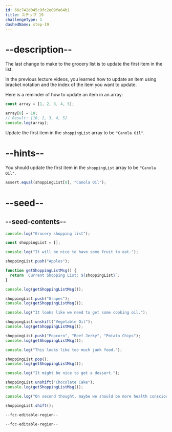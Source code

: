 ```yaml
---
id: 66c742d045c9fc2e09fa64b1
title: ステップ 19
challengeType: 1
dashedName: step-19
---
```


# --description--

The last change to make to the grocery list is to update the first item in the list.

In the previous lecture videos, you learned how to update an item using bracket notation and the index of the item you want to update.

Here is a reminder of how to update an item in an array:

```js
const array = [1, 2, 3, 4, 5];

array[0] = 10;
// Result: [10, 2, 3, 4, 5]
console.log(array); 
```

Update the first item in the `shoppingList` array to be `"Canola Oil"`.

# --hints--

You should update the first item in the `shoppingList` array to be `"Canola Oil"`.

```js
assert.equal(shoppingList[0], "Canola Oil");
```

# --seed--

## --seed-contents--

```js
console.log("Grocery shopping list");

const shoppingList = [];

console.log("It will be nice to have some fruit to eat.");

shoppingList.push("Apples");

function getShoppingListMsg() {
  return `Current Shopping List: ${shoppingList}`;
}

console.log(getShoppingListMsg());

shoppingList.push("Grapes");
console.log(getShoppingListMsg());

console.log("It looks like we need to get some cooking oil.");

shoppingList.unshift("Vegetable Oil");
console.log(getShoppingListMsg());

shoppingList.push("Popcorn", "Beef Jerky", "Potato Chips");
console.log(getShoppingListMsg());

console.log("This looks like too much junk food.");

shoppingList.pop();
console.log(getShoppingListMsg());

console.log("It might be nice to get a dessert.");

shoppingList.unshift("Chocolate Cake");
console.log(getShoppingListMsg());

console.log("On second thought, maybe we should be more health conscious.");

shoppingList.shift();

--fcc-editable-region--

--fcc-editable-region--
```
